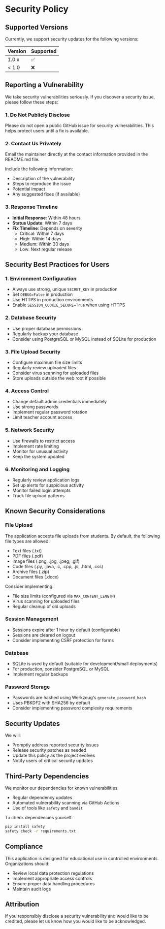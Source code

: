 # Security Policy

## Supported Versions

Currently, we support security updates for the following versions:

| Version | Supported          |
| ------- | ------------------ |
| 1.0.x   | :white_check_mark: |
| < 1.0   | :x:                |

## Reporting a Vulnerability

We take security vulnerabilities seriously. If you discover a security issue, please follow these steps:

### 1. Do Not Publicly Disclose

Please do not open a public GitHub issue for security vulnerabilities. This helps protect users until a fix is available.

### 2. Contact Us Privately

Email the maintainer directly at the contact information provided in the README.md file.

Include the following information:
- Description of the vulnerability
- Steps to reproduce the issue
- Potential impact
- Any suggested fixes (if available)

### 3. Response Timeline

- **Initial Response**: Within 48 hours
- **Status Update**: Within 7 days
- **Fix Timeline**: Depends on severity
  - Critical: Within 7 days
  - High: Within 14 days
  - Medium: Within 30 days
  - Low: Next regular release

## Security Best Practices for Users

### 1. Environment Configuration

- Always use strong, unique `SECRET_KEY` in production
- Set `DEBUG=False` in production
- Use HTTPS in production environments
- Enable `SESSION_COOKIE_SECURE=True` when using HTTPS

### 2. Database Security

- Use proper database permissions
- Regularly backup your database
- Consider using PostgreSQL or MySQL instead of SQLite for production

### 3. File Upload Security

- Configure maximum file size limits
- Regularly review uploaded files
- Consider virus scanning for uploaded files
- Store uploads outside the web root if possible

### 4. Access Control

- Change default admin credentials immediately
- Use strong passwords
- Implement regular password rotation
- Limit teacher account access

### 5. Network Security

- Use firewalls to restrict access
- Implement rate limiting
- Monitor for unusual activity
- Keep the system updated

### 6. Monitoring and Logging

- Regularly review application logs
- Set up alerts for suspicious activity
- Monitor failed login attempts
- Track file upload patterns

## Known Security Considerations

### File Upload

The application accepts file uploads from students. By default, the following file types are allowed:
- Text files (.txt)
- PDF files (.pdf)
- Image files (.png, .jpg, .jpeg, .gif)
- Code files (.py, .java, .c, .cpp, .js, .html, .css)
- Archive files (.zip)
- Document files (.docx)

Consider implementing:
- File size limits (configured via `MAX_CONTENT_LENGTH`)
- Virus scanning for uploaded files
- Regular cleanup of old uploads

### Session Management

- Sessions expire after 1 hour by default (configurable)
- Sessions are cleared on logout
- Consider implementing CSRF protection for forms

### Database

- SQLite is used by default (suitable for development/small deployments)
- For production, consider PostgreSQL or MySQL
- Implement regular backups

### Password Storage

- Passwords are hashed using Werkzeug's `generate_password_hash`
- Uses PBKDF2 with SHA256 by default
- Consider implementing password complexity requirements

## Security Updates

We will:
- Promptly address reported security issues
- Release security patches as needed
- Update this policy as the project evolves
- Notify users of critical security updates

## Third-Party Dependencies

We monitor our dependencies for known vulnerabilities:
- Regular dependency updates
- Automated vulnerability scanning via GitHub Actions
- Use of tools like `safety` and `bandit`

To check dependencies yourself:
```bash
pip install safety
safety check -r requirements.txt
```

## Compliance

This application is designed for educational use in controlled environments. Organizations should:
- Review local data protection regulations
- Implement appropriate access controls
- Ensure proper data handling procedures
- Maintain audit logs

## Attribution

If you responsibly disclose a security vulnerability and would like to be credited, please let us know how you would like to be acknowledged.
